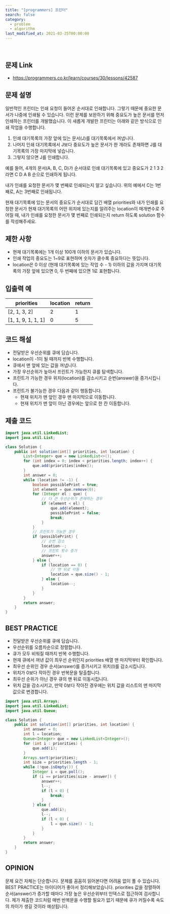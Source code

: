 ```yaml
---
title: "[programmers] 프린터"
search: false
category:
  - problem
  - algorithm
last_modified_at: 2021-03-25T00:00:00
---
```


<br>

## 문제 Link
- <https://programmers.co.kr/learn/courses/30/lessons/42587>

## 문제 설명
일반적인 프린터는 인쇄 요청이 들어온 순서대로 인쇄합니다. 
그렇기 때문에 중요한 문서가 나중에 인쇄될 수 있습니다. 
이런 문제를 보완하기 위해 중요도가 높은 문서를 먼저 인쇄하는 프린터를 개발했습니다. 
이 새롭게 개발한 프린터는 아래와 같은 방식으로 인쇄 작업을 수행합니다.

1. 인쇄 대기목록의 가장 앞에 있는 문서(J)를 대기목록에서 꺼냅니다.
2. 나머지 인쇄 대기목록에서 J보다 중요도가 높은 문서가 한 개라도 존재하면 J를 대기목록의 가장 마지막에 넣습니다.
3. 그렇지 않으면 J를 인쇄합니다.

예를 들어, 4개의 문서(A, B, C, D)가 순서대로 인쇄 대기목록에 있고 중요도가 2 1 3 2 라면 C D A B 순으로 인쇄하게 됩니다.

내가 인쇄를 요청한 문서가 몇 번째로 인쇄되는지 알고 싶습니다. 위의 예에서 C는 1번째로, A는 3번째로 인쇄됩니다.

현재 대기목록에 있는 문서의 중요도가 순서대로 담긴 배열 priorities와 
내가 인쇄를 요청한 문서가 현재 대기목록의 어떤 위치에 있는지를 알려주는 location이 매개변수로 주어질 때, 
내가 인쇄를 요청한 문서가 몇 번째로 인쇄되는지 return 하도록 solution 함수를 작성해주세요.

## 제한 사항
- 현재 대기목록에는 1개 이상 100개 이하의 문서가 있습니다.
- 인쇄 작업의 중요도는 1~9로 표현하며 숫자가 클수록 중요하다는 뜻입니다.
- location은 0 이상 (현재 대기목록에 있는 작업 수 - 1) 이하의 값을 가지며 대기목록의 가장 앞에 있으면 0, 두 번째에 있으면 1로 표현합니다.

## 입출력 예

| priorities | location | return |
|---|---|---|
| [2, 1, 3, 2] | 2 | 1 |
| [1, 1, 9, 1, 1, 1] | 0 | 5 |

## 코드 해설
- 전달받은 우선순위를 큐에 담습니다.
- location이 -1이 될 때까지 반복 수행합니다.
- 큐에서 맨 앞에 있는 값을 꺼냅니다.
- 가장 우선순위가 높아서 프린트가 가능한지 큐를 탐색합니다.
- 프린트가 가능한 경우 위치(location)를 감소시키고 순번(answer)을 증가시킵니다. 
- 프린트가 불가능한 경우 다음과 같이 행동합니다.
    - 현재 위치가 맨 앞인 경우 맨 마지막으로 이동합니다.
    - 현재 위치가 맨 앞이 아닌 경우에는 앞으로 한 칸 이동합니다.

## 제출 코드

```java
import java.util.LinkedList;
import java.util.List;

class Solution {
    public int solution(int[] priorities, int location) {
        List<Integer> que = new LinkedList<>();
        for (int index = 0; index < priorities.length; index++) {
            que.add(priorities[index]);
        }
        int answer = 0;
        while (location != -1) {
            boolean possiblePrint = true;
            int element = que.remove(0);
            for (Integer el : que) {
                // 더 큰 우선순위가 존재하는 경우
                if (element < el) {
                    que.add(element);
                    possiblePrint = false;
                    break;
                }
            }
            // 프린트가 가능한 경우
            if (possiblePrint) {
                // 순번 감소
                location--;
                // 프린트 횟수 증가
                answer++;
            } else {
                if (location == 0) {
                    // 맨 뒤로 이동
                    location = que.size() - 1;
                } else {
                    location--;
                }
            }
        }
        return answer;
    }
}
```

## BEST PRACTICE
- 전달받은 우선순위를 큐에 담습니다.
- 우선순위를 오름차순으로 정렬합니다.
- 큐가 모두 비워질 때까지 반복 수행합니다.
- 현재 큐에서 꺼낸 값이 최우선 순위인지 priorities 배열 맨 마지막부터 확인합니다.
- 최우선 순위인 경우 순서(answer)를 증가시키고 위치(l)를 감소시킵니다.
- 위치가 0보다 작아진 경우 반복문을 탈출합니다.
- 최우선 순위가 아닌 경우 큐의 맨 뒤로 이동시킵니다.
- 위치 값을 감소시키고, 만약 0보다 작아진 경우에는 위치 값을 리스트의 맨 마지막 값으로 변경합니다.

```java
import java.util.Arrays;
import java.util.LinkedList;
import java.util.Queue;

class Solution {
    public int solution(int[] priorities, int location) {
        int answer = 0;
        int l = location;
        Queue<Integer> que = new LinkedList<Integer>();
        for (int i : priorities) {
            que.add(i);
        }
        Arrays.sort(priorities);
        int size = priorities.length - 1;
        while (!que.isEmpty()) {
            Integer i = que.poll();
            if (i == priorities[size - answer]) {
                answer++;
                l--;
                if (l < 0) {
                    break;
                }
            } else {
                que.add(i);
                l--;
                if (l < 0) {
                    l = que.size() - 1;
                }
            }
        }
        return answer;
    }
}
```

## OPINION
문제 요건 자체는 단순합니다. 
문제를 꼼꼼히 읽어본다면 어려움 없이 풀 수 있습니다. 
BEST PRACTICE는 아이디어가 좋아서 정리해보았습니다. 
priorities 값을 정렬하여 순서(answer)가 증가할 때마다 가장 높은 우선순위부터 인덱스로 접근하여 검사합니다. 
제가 제출한 코드처럼 매번 반복문을 수행할 필요가 없기 때문에 큐가 커질수록 속도의 차이가 생길 것이라 예상됩니다.
